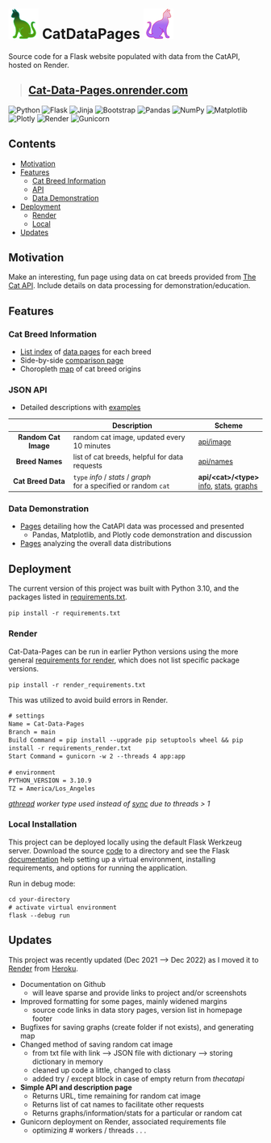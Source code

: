 # <img src="/static/navbar.png" title="Cat"> CatDataPages <img src="/static/revcat.png" title="caT">
Source code for a Flask website populated with data from the CatAPI, hosted on Render.

>## **[Cat-Data-Pages.onrender.com](https://cat-data-pages.onrender.com/)**

![Python](https://img.shields.io/badge/python-3670A0?style=for-the-badge&logo=python&logoColor=ffdd54)
![Flask](https://img.shields.io/badge/flask-%23000.svg?style=for-the-badge&logo=flask&logoColor=white)
![Jinja](https://img.shields.io/badge/jinja-white.svg?style=for-the-badge&logo=jinja&logoColor=black)
![Bootstrap](https://img.shields.io/badge/bootstrap-%23563D7C.svg?style=for-the-badge&logo=bootstrap&logoColor=white)
![Pandas](https://img.shields.io/badge/pandas-%23150458.svg?style=for-the-badge&logo=pandas&logoColor=white)
![NumPy](https://img.shields.io/badge/numpy-%23013243.svg?style=for-the-badge&logo=numpy&logoColor=white)
![Matplotlib](https://img.shields.io/badge/Matplotlib-%23ffffff.svg?style=for-the-badge&logo=Matplotlib&logoColor=black)
![Plotly](https://img.shields.io/badge/Plotly-%233F4F75.svg?style=for-the-badge&logo=plotly&logoColor=white)
![Render](https://img.shields.io/badge/Render-%46E3B7.svg?style=for-the-badge&logo=render&logoColor=purple)
![Gunicorn](https://img.shields.io/badge/gunicorn-%298729.svg?style=for-the-badge&logo=gunicorn&logoColor=purple)


## Contents
- [Motivation](motivation)
- [Features](#features)
  - [Cat Breed Information](#cat-breed-information)
  - [API](#json-api)
  - [Data Demonstration](#data-demonstration)
- [Deployment](#deployment)
  - [Render](#render)
  - [Local](#local-installation)
- [Updates](#updates)

## Motivation
Make an interesting, fun page using data on cat breeds provided from [The Cat API](https://thecatapi.com/). Include details on data processing for demonstration/education.

## Features

### Cat Breed Information
   * [List index](https://cat-data-pages.onrender.com/cats/) of [data pages](https://cat-data-pages.onrender.com/random/cat/) for each breed
   * Side-by-side [comparison page](https://cat-data-pages.onrender.com/compare)
   * Choropleth  [map](https://cat-data-pages.onrender.com/graphs/map) of cat breed origins
### JSON API
   * Detailed descriptions with [examples](https://cat-data-pages.onrender.com/explore/api_info/)

| | Description | Scheme | 
| :----: | --- | --- |
| **Random Cat Image** | random cat image, updated every 10 minutes | [api/image](https://cat-data-pages.onrender.com/api/image) |
| **Breed Names** | list of cat breeds, helpful for data requests | [api/names](https://cat-data-pages.onrender.com/api/names) |
| **Cat Breed Data** | `type` *info* / *stats* / *graph* <br>for a specified or random `cat`| **api/\<cat\>/\<type\>**<br>[info](https://cat-data-pages.onrender.com/api/random/info), [stats](https://cat-data-pages.onrender.com/api/random/stats), [graphs](https://cat-data-pages.onrender.com/api/random/graph) |

### Data Demonstration
  * [Pages](https://cat-data-pages.onrender.com/data/story) detailing how the CatAPI data was processed and presented
    * Pandas, Matplotlib, and Plotly code demonstration and discussion
  * [Pages](https://cat-data-pages.onrender.com/explore/data) analyzing the overall data distributions
 
## Deployment
The current version of this project was built with Python 3.10, and the packages listed in [requirements.txt](requirements.txt). 

`pip install -r requirements.txt`

### Render
Cat-Data-Pages can be run in earlier Python versions using the more general [requirements for render](requirements_render.txt), which does not list specific package versions.

`pip install -r render_requirements.txt`

This was utilized to avoid build errors in Render.
```shell
# settings
Name = Cat-Data-Pages
Branch = main
Build Command = pip install --upgrade pip setuptools wheel && pip install -r requirements_render.txt
Start Command = gunicorn -w 2 --threads 4 app:app

# environment
PYTHON_VERSION = 3.10.9
TZ = America/Los_Angeles
```
*[gthread](https://docs.gunicorn.org/en/latest/design.html#gthread-workers) worker type used instead of [sync](https://docs.gunicorn.org/en/latest/design.html#sync-workers) due to threads > 1*

### Local Installation
This project can be deployed locally using the default Flask Werkzeug server. 
Download the source [code](https://github.com/NBPub/CatDataPages/archive/refs/heads/main.zip) to a directory and see the Flask [documentation](https://flask.palletsprojects.com/) 
help setting up a virtual environment, installing requirements, and options for running the application.

Run in debug mode:
```shell
cd your-directory
# activate virtual environment
flask --debug run
```

## Updates
This project was recently updated (Dec 2021 --> Dec 2022) as I moved it to [Render](https://render.com/) from [Heroku](https://www.heroku.com/).

 * Documentation on Github
   * will leave sparse and provide links to project and/or screenshots
 * Improved formatting for some pages, mainly widened margins
   * source code links in data story pages, version list in homepage footer
 * Bugfixes for saving graphs (create folder if not exists), and generating map
 * Changed method of saving random cat image
   * from txt file with link --> JSON file with dictionary --> storing dictionary in memory
   * cleaned up code a little, changed to class
   * added try / except block in case of empty return from *thecatapi*
 * **Simple API and description page**
   * Returns URL, time remaining for random cat image
   * Returns list of cat names to facilitate other requests
   * Returns graphs/information/stats for a particular or random cat
 * Gunicorn deployment on Render, associated requirements file
   * optimizing # workers / threads . . .
